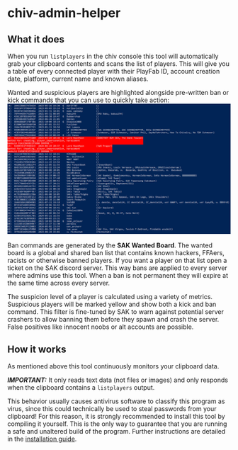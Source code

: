 # chiv-admin-helper
## What it does
When you run `listplayers` in the chiv console this tool will automatically grab your clipboard contents
and scans the list of players.
This will give you a table of every connected player with their PlayFab ID, account creation date, platform, current name and known aliases.

Wanted and suspicious players are highlighted alongside pre-written ban or kick commands that you can use to quickly take action:
![scan-1.PNG](docs/scan-1.PNG)

Ban commands are generated by the **SAK Wanted Board**. 
The wanted board is a global and shared ban list that contains known hackers, FFAers, racists or otherwise banned players.
If you want a player on that list open a ticket on the SAK discord server.
This way bans are applied to every server where admins use this tool.
When a ban is not permanent they will expire at the same time across every server.

The suspicion level of a player is calculated using a variety of metrics.
Suspicious players will be marked yellow and show both a kick and ban command.
This filter is fine-tuned by SAK to warn against potential server crashers to allow banning them before they spawn and crash the server.
False positives like innocent noobs or alt accounts are possible.

## How it works
As mentioned above this tool continuously monitors your clipboard data.

***IMPORTANT:*** It only reads text data (not files or images) and only responds when the clipboard contains a `listplayers` output.

This behavior usually causes antivirus software to classify this program as virus,
since this could technically be used to steal passwords from your clipboard!
For this reason, it is strongly recommended to install this tool by compiling it yourself.
This is the only way to guarantee that you are running a safe and unaltered build of the program.
Further instructions are detailed in the [installation guide](INSTALLATION.md).
